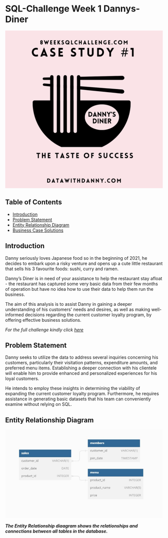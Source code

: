 # SQL-Challenge Week 1 Dannys-Diner
![](Image.png)

## Table of Contents
- [Introduction](https://github.com/Tori-Greg/Danny-Ma-SQL-Challenge-Dannys-Diner/edit/main/README.md#introduction)
- [Problem Statement](https://github.com/Tori-Greg/Danny-Ma-SQL-Challenge-Dannys-Diner/edit/main/README.md#problem-statement)
- [Entity Relationship Diagram](https://github.com/Tori-Greg/Danny-Ma-SQL-Challenge-Dannys-Diner/edit/main/README.md#entity-relationship-diagram)
- [Business Case Solutions]()

## Introduction
Danny seriously loves Japanese food so in the beginning of 2021, he decides to embark upon a risky venture and opens up a cute little restaurant that sells his 3 favourite foods: sushi, curry and ramen.

Danny’s Diner is in need of your assistance to help the restaurant stay afloat - the restaurant has captured some very basic data from their few months of operation but have no idea how to use their data to help them run the business.

The aim of this analysis is to assist Danny in gaining a deeper understanding of his customers' needs and desires, as well as making well-informed decisions regarding the current customer loyalty program, by offering effective business solutions. 

_For the full challenge kindly click [here](https://8weeksqlchallenge.com/case-study-1/)_

## Problem Statement
Danny seeks to utilize the data to address several inquiries concerning his customers, particularly their visitation patterns, expenditure amounts, and preferred menu items. Establishing a deeper connection with his clientele will enable him to provide enhanced and personalized experiences for his loyal customers.

He intends to employ these insights in determining the viability of expanding the current customer loyalty program. Furthermore, he requires assistance in generating basic datasets that his team can conveniently examine without relying on SQL.

## Entity Relationship Diagram

![](ERD.JPG)

**_The Entity Relationship diaagram shows the relationships and connections between all tables in the database._**
